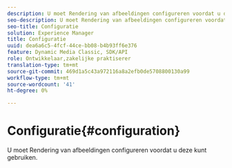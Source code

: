 ```yaml
---
description: U moet Rendering van afbeeldingen configureren voordat u deze kunt gebruiken.
seo-description: U moet Rendering van afbeeldingen configureren voordat u deze kunt gebruiken.
seo-title: Configuratie
solution: Experience Manager
title: Configuratie
uuid: dea6a6c5-4fcf-44ce-bb08-b4b93ff6e376
feature: Dynamic Media Classic, SDK/API
role: Ontwikkelaar,zakelijke praktiserer
translation-type: tm+mt
source-git-commit: 469d1a5c43a972116a8a2efb0de5708800130a99
workflow-type: tm+mt
source-wordcount: '41'
ht-degree: 0%

---
```



# Configuratie{#configuration}

U moet Rendering van afbeeldingen configureren voordat u deze kunt gebruiken.

